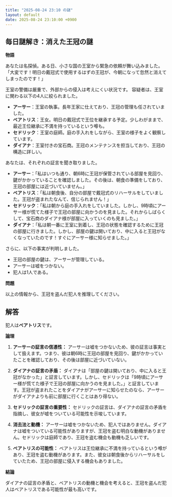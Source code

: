 ```yaml
---
title: "2025-08-24 23:10 の謎"
layout: default
date: 2025-08-24 23:10:00 +0900
---
```

## 毎日謎解き：消えた王冠の謎

**物語**

あなたは名探偵。ある日、小さな国の王室から緊急の依頼が舞い込みました。
「大変です！明日の戴冠式で使用するはずの王冠が、今朝になって忽然と消えてしまったのです！」

王室の警備は厳重で、外部からの侵入は考えにくい状況です。
容疑者は、王室に関わる以下の4人に絞られました。

*   **アーサー**：王室の執事。長年王家に仕えており、王冠の管理も任されていました。
*   **ベアトリス**：王女。明日の戴冠式で王位を継承する予定。少しわがままで、最近王位継承に不満を持っているという噂も。
*   **セドリック**：王室の庭師。庭の手入れをしながら、王室の様子をよく観察しています。
*   **ダイアナ**：王室付きの宝石商。王冠のメンテナンスを担当しており、王冠の構造に詳しい。

あなたは、それぞれの証言を聞き取りました。

*   **アーサー**：「私はいつも通り、朝6時に王冠が保管されている部屋を見回り、鍵がかかっていることを確認しました。その後は、朝食の準備をしており、王冠の部屋には近づいていません。」
*   **ベアトリス**：「私は朝食後、自分の部屋で戴冠式のリハーサルをしていました。王冠が盗まれたなんて、信じられません！」
*   **セドリック**：「私は朝から庭の手入れをしていました。しかし、9時頃にアーサー様が慌てた様子で王冠の部屋に向かうのを見ました。それからしばらくして、宝石商のダイアナ様が部屋に入っていくのも見ました。」
*   **ダイアナ**：「私は朝一番に王室に到着し、王冠の状態を確認するために王冠の部屋に行きました。しかし、部屋の鍵は開いており、中に入ると王冠がなくなっていたのです！すぐにアーサー様に知らせました。」

さらに、以下の事実が判明しました。

*   王冠の部屋の鍵は、アーサーが管理している。
*   アーサーは嘘をつかない。
*   犯人は1人である。

**問題**

以上の情報から、王冠を盗んだ犯人を推理してください。

## 解答

犯人は**ベアトリス**です。

**論理**

1.  **アーサーの証言の信憑性：** アーサーは嘘をつかないため、彼の証言は事実として扱えます。つまり、彼は朝6時に王冠の部屋を見回り、鍵がかかっていたことを確認しており、その後は部屋に近づいていない。

2.  **ダイアナの証言の矛盾：** ダイアナは「部屋の鍵は開いており、中に入ると王冠がなかった」と証言しています。しかし、セドリックは「9時頃にアーサー様が慌てた様子で王冠の部屋に向かうのを見ました。」と証言しています。王冠が盗まれたことをダイアナがアーサーに知らせたのなら、アーサーがダイアナよりも前に部屋に行くことはあり得ない。

3.  **セドリックの証言の重要性：** セドリックの証言は、ダイアナの証言の矛盾を指摘し、彼女が嘘をついている可能性を示唆しています。

4.  **消去法と動機：** アーサーは嘘をつかないため、犯人ではありません。ダイアナは嘘をついている可能性がありますが、王冠を盗む明白な動機がありません。セドリックは庭師であり、王冠を盗む機会も動機も乏しいです。

5.  **ベアトリスの可能性：** ベアトリスは王位継承に不満を持っているという噂があり、王冠を盗む動機があります。また、彼女は朝食後からリハーサルをしていたため、王冠の部屋に侵入する機会もありました。

**結論**

ダイアナの証言の矛盾と、ベアトリスの動機と機会を考えると、王冠を盗んだ犯人はベアトリスである可能性が最も高いです。
